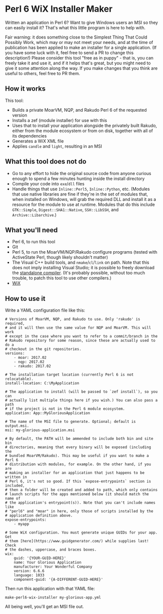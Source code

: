 # Perl 6 WiX Installer Maker

Written an application in Perl 6? Want to give Windows users an MSI so they can
easily install it? That's what this little program is here to help with.

Fair warning: it does something close to the Simplest Thing That Could Possibly
Work, which may or may not meet your needs, and at the time of publication has
been applied to make an installer for a single application. (If you have some
luck with it, feel free to send a PR to change this description!) Please
consider this tool "free as in puppy" - that is, you can freely take it and use
it, and if it helps that's great, but you might need to give it some attention
along the way. If you make changes that you think are useful to others, feel
free to PR them.

## How it works

This tool:

* Builds a private MoarVM, NQP, and Rakudo Perl 6 of the requested version
* Installs a zef (module installer) for use with this
* Uses that to install your application alongside the privately built Rakudo,
  either from the module ecosystem or from on disk, together with all of its
  dependencies
* Generates a WiX XML file
* Applies `candle` and `light`, resulting in an MSI

## What this tool does not do

* Go to any effort to hide the original source code from anyone curious enough
  to spend a few minutes hunting inside the install directory
* Compile your code into `exe`/`dll` files
* Handle things that use `Inline::Perl5`, `Inline::Python`, etc. (Modules that
  use native libraries are fine if they're in the set of modules that, when
  installed on Windows, will grab the required DLL and install it as a resource
  for the module to use at runtime. Modules that do this include `GTK::Simple`,
  `Digest::SHA1::Native`, `SSH::LibSSH`, and `Archive::Libarchive`.)

## What you'll need

* Perl 6, to run this tool
* Git
* Perl 5, to run the MoarVM/NQP/Rakudo configure programs (tested with
  ActiveState Perl, though likely shouldn't matter)
* The Visual C++ build tools, and `nmake`/`cl`/`link` on path. Note that this
  does not imply installing Visual Studio; it is possible to freely download the
  [standalone compiler](http://landinghub.visualstudio.com/visual-cpp-build-tools).
  (It's probably possible, without too much trouble, to patch this tool to use
  other compilers.)
* [WiX](http://wixtoolset.org/releases/)

## How to use it

Write a YAML configuration file like this:

    # Versions of MoarVM, NQP, and Rakudo to use. Only 'rakudo' is required,
    # and it will then use the same value for NQP and MoarVM. This will work
    # except in the case where you want to refer to a commit/branch in the
    # Rakudo repository for some reason, since these are actually used to do a
    # checkout in the git repositories.
    versions:
        - moar: 2017.02
        - nqp: 2017.02
        - rakudo: 2017.02

    # The installation target location (currently Perl 6 is not relocatable).
    install-location: C:\MyApplication

    # The application to install (will be passed to `zef install`), so you can
    # actually list multiple things here if you wish.) You can also pass a path
    # if the project is not in the Perl 6 module ecosystem.
    application: App::MyGloriousApplication

    # The name of the MSI file to generate. Optional; default is output.msi.
    msi: my-glorious-application.msi

    # By default, the PATH will be ammended to include both bin and site bin
    # directories, meaning that every binary will be exposed (including the
    # bundled MoarVM/Rakudo). This may be useful if you want to make a Perl 6
    # distribution with modules, for example. On the other hand, if you are
    # making an installer for an application that just happens to be written in
    # Perl 6, it's not so good. If this `expose-entrypoints` section is included,
    # then a folder will be created and added to path, which only contains
    # launch scripts for the apps mentioned below (it should match the name of
    # the application's entrypoint(s)). Note that you can't include names like
    # "perl6" and "moar" in here, only those of scripts installed by the
    # application definition above.
    expose-entrypoints:
        - myapp

    # Some WiX configuration. You must generate unique GUIDs for your app. Get
    # them [here](https://www.guidgenerator.com/) while supplies last! Check
    # the dashes, uppercase, and braces boxes.
    wix:
        guid: '{YOUR-GUID-HERE}'
        name: Your Glorious Application
        manufacturer: Your Wonderful Company
        version: 6.6.6
        language: 1033
        component-guid: '{A-DIFFERENT-GUID-HERE}'

Then run this application with that YAML file:

    make-perl6-wix-installer my-glorious-app.yml

All being well, you'll get an MSI file out.
